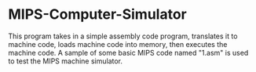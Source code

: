 # MIPS-Computer-Simulator
This program takes in a simple assembly code program, translates it to
machine code, loads machine code into memory, then executes the machine
code. A sample of some basic MIPS code named "1.asm" is used to test the 
MIPS machine simulator.
